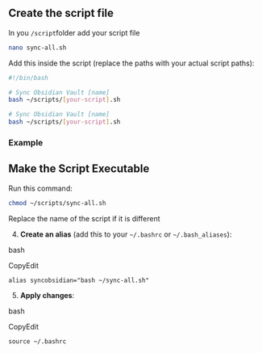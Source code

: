 ## Create the script file

In you `/script`folder add your script file
```bash
nano sync-all.sh
```

Add this inside the script (replace the paths with your actual script paths):
```bash
#!/bin/bash

# Sync Obsidian Vault [name]
bash ~/scripts/[your-script].sh

# Sync Obsidian Vault [name]
bash ~/scripts/[your-script].sh
```
### Example

## Make the Script Executable
Run this command: 
```bash
chmod ~/scripts/sync-all.sh
```
Replace the name of the script if it is different 

4. **Create an alias** (add this to your `~/.bashrc` or `~/.bash_aliases`):
    

bash

CopyEdit

`alias syncobsidian="bash ~/sync-all.sh"`

5. **Apply changes**:
    

bash

CopyEdit

`source ~/.bashrc`